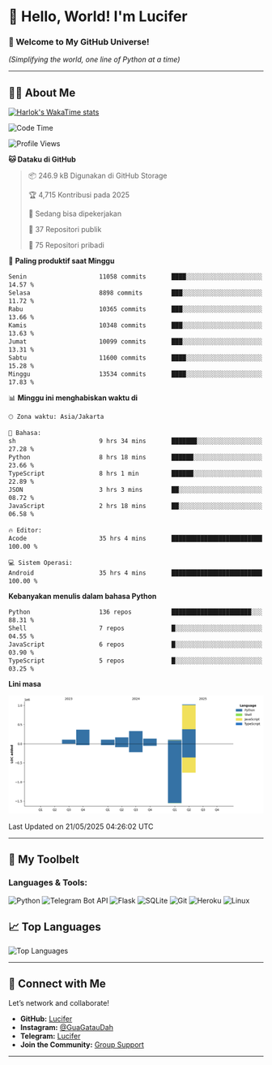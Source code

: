 # 👋 Hello, World! I'm Lucifer 

### 🚀 Welcome to My GitHub Universe!  
*(Simplifying the world, one line of Python at a time)*  

---

## 🧑‍💻 About Me


[![Harlok's WakaTime stats](https://github-readme-stats.vercel.app/api/wakatime?username=LuciferReborns)](https://github.com/jonesroot/github-readme-stats)


<!--START_SECTION:waka-->
![Code Time](http://img.shields.io/badge/Code%20Time-205%20hrs%2033%20mins-blue)

![Profile Views](http://img.shields.io/badge/Profil%20dilihat-12-blue)

**🐱 Dataku di GitHub** 

> 📦 246.9 kB Digunakan di GitHub Storage 
 > 
> 🏆 4,715 Kontribusi pada 2025
 > 
> 💼 Sedang bisa dipekerjakan
 > 
> 📜 37 Repositori publik 
 > 
> 🔑 75 Repositori pribadi 
 > 
📅 **Paling produktif saat Minggu** 

```text
Senin                    11058 commits       ████░░░░░░░░░░░░░░░░░░░░░   14.57 % 
Selasa                   8898 commits        ███░░░░░░░░░░░░░░░░░░░░░░   11.72 % 
Rabu                     10365 commits       ███░░░░░░░░░░░░░░░░░░░░░░   13.66 % 
Kamis                    10348 commits       ███░░░░░░░░░░░░░░░░░░░░░░   13.63 % 
Jumat                    10099 commits       ███░░░░░░░░░░░░░░░░░░░░░░   13.31 % 
Sabtu                    11600 commits       ████░░░░░░░░░░░░░░░░░░░░░   15.28 % 
Minggu                   13534 commits       ████░░░░░░░░░░░░░░░░░░░░░   17.83 % 
```


📊 **Minggu ini menghabiskan waktu di** 

```text
🕑︎ Zona waktu: Asia/Jakarta

💬 Bahasa: 
sh                       9 hrs 34 mins       ███████░░░░░░░░░░░░░░░░░░   27.28 % 
Python                   8 hrs 18 mins       ██████░░░░░░░░░░░░░░░░░░░   23.66 % 
TypeScript               8 hrs 1 min         ██████░░░░░░░░░░░░░░░░░░░   22.89 % 
JSON                     3 hrs 3 mins        ██░░░░░░░░░░░░░░░░░░░░░░░   08.72 % 
JavaScript               2 hrs 18 mins       ██░░░░░░░░░░░░░░░░░░░░░░░   06.58 % 

🔥 Editor: 
Acode                    35 hrs 4 mins       █████████████████████████   100.00 % 

💻 Sistem Operasi: 
Android                  35 hrs 4 mins       █████████████████████████   100.00 % 
```

**Kebanyakan menulis dalam bahasa Python** 

```text
Python                   136 repos           ██████████████████████░░░   88.31 % 
Shell                    7 repos             █░░░░░░░░░░░░░░░░░░░░░░░░   04.55 % 
JavaScript               6 repos             █░░░░░░░░░░░░░░░░░░░░░░░░   03.90 % 
TypeScript               5 repos             █░░░░░░░░░░░░░░░░░░░░░░░░   03.25 % 
```



**Lini masa**

![Lines of Code chart](https://raw.githubusercontent.com/jonesroot/jonesroot/main/assets/bar_graph.png)


 Last Updated on 21/05/2025 04:26:02 UTC
<!--END_SECTION:waka-->

---


## 🧰 My Toolbelt  

### Languages & Tools:  
![Python](https://img.shields.io/badge/-Python-3776AB?style=flat-square&logo=python&logoColor=white) ![Telegram Bot API](https://img.shields.io/badge/-Telegram%20Bot%20API-2CA5E0?style=flat-square&logo=telegram&logoColor=white) ![Flask](https://img.shields.io/badge/-Flask-000000?style=flat-square&logo=flask&logoColor=white) ![SQLite](https://img.shields.io/badge/-SQLite-003B57?style=flat-square&logo=sqlite&logoColor=white) ![Git](https://img.shields.io/badge/-Git-F05032?style=flat-square&logo=git&logoColor=white) ![Heroku](https://img.shields.io/badge/-Heroku-430098?style=flat-square&logo=heroku&logoColor=white) ![Linux](https://img.shields.io/badge/-Linux-FCC624?style=flat-square&logo=linux&logoColor=black)  


## 📈 Top Languages

![Top Languages](https://github-readme-stats.vercel.app/api/top-langs/?username=jonesroot&layout=compact&theme=tokyonight)  

---


## 🔗 Connect with Me  

Let’s network and collaborate!  
- **GitHub:** [Lucifer](https://github.com/jonesroot/jonesroot/blob/main/README.md)  
- **Instagram:** [@GuaGatauDah](https://instagram.com/guagataudah)  
- **Telegram:** [Lucifer](https://t.me/LuciferReborns)  
- **Join the Community:** [Group Support](https://t.me/GokilSupport)

---

